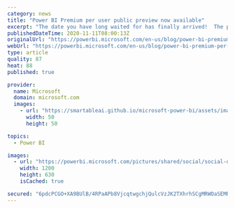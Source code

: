 ```yaml
---
category: news
title: "Power BI Premium per user public preview now available"
excerpt: "The date you have long waited for has finally arrived!  The public preview of Power BI Premium per user has been enabled in all public tenants that requested priority access, and will be rolling out to all tenants worldwide throughout the month of November.  Now, Power BI users have access to all the"
publishedDateTime: 2020-11-11T08:00:13Z
originalUrl: "https://powerbi.microsoft.com/en-us/blog/power-bi-premium-per-user-public-preview-now-available/"
webUrl: "https://powerbi.microsoft.com/en-us/blog/power-bi-premium-per-user-public-preview-now-available/"
type: article
quality: 87
heat: 88
published: true

provider:
  name: Microsoft
  domain: microsoft.com
  images:
    - url: "https://smartableai.github.io/microsoft-power-bi/assets/images/organizations/microsoft.com-50x50.jpg"
      width: 50
      height: 50

topics:
  - Power BI

images:
  - url: "https://powerbi.microsoft.com/pictures/shared/social/social-default-image.png"
    width: 1200
    height: 630
    isCached: true

secured: "6pdcPCGO+XA9BUlB/4RPaAPb8VjcqtwgchjQulcVzJK2TXhrhSCgMRWOaSEMR0XPkNNhytZkxPzhJZFUgZ2OWxy9kOb2XLe0kyjRUfw0ZT4cEPDLeorT3kT2RPOpPH5VgJJKLdtWTvXYNNXFm3o84XRpgZwaGXlWAJkuHu6oCiQu7oCZi31JPODZXublYA5j5Lbla3rPVeB93IsxR88LQfw3bFoL9IreVZqKW81tURzNeqR6ymeDGdc+Q0BEii86aKfoyxPI6LVulxTbtNQV4Wz099pWtsCu+svwn++VJjobX7RBdP+6MtMug84q8H5go1wXJ0hc4YDNpsDaCvk6rQ6QjkacLmCOaugXV7Hvq7U=;3k98lpFpCZDl6jZOi4fCmQ=="
---
```


